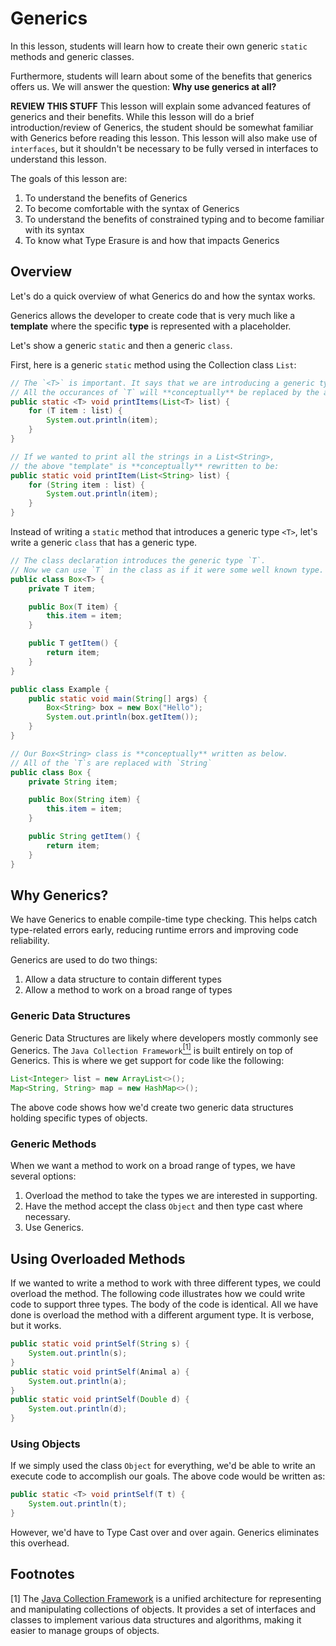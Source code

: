 # Generics

In this lesson, students will learn how to create their own generic `static` methods and generic classes. 

Furthermore, students will learn about some of the benefits that generics offers us. We will answer the question: **Why use generics at all?**

**REVIEW THIS STUFF**
This lesson will explain some advanced features of generics and their benefits. While this lesson will do a brief introduction/review of Generics, the student should be somewhat familiar with Generics before reading this lesson. This lesson will also make use of `interfaces`, but it shouldn't be necessary to be fully versed in interfaces to understand this lesson.  

The goals of this lesson are:  
1. To understand the benefits of Generics  
2. To become comfortable with the syntax of Generics  
3. To understand the benefits of constrained typing and to become familiar with its syntax  
4. To know what Type Erasure is and how that impacts Generics  

## Overview
Let's do a quick overview of what Generics do and how the syntax works.  

Generics allows the developer to create code that is very much like a **template** where the specific **type** is represented with a placeholder. 

 Let's show a generic `static` and then a generic `class`.   
 
 First, here is a generic `static` method using the Collection class `List`:  
```java
// The `<T>` is important. It says that we are introducing a generic type `T`.
// All the occurances of `T` will **conceptually** be replaced by the actual type you want.
public static <T> void printItems(List<T> list) {
    for (T item : list) {
        System.out.println(item);
    }
}

// If we wanted to print all the strings in a List<String>,
// the above "template" is **conceptually** rewritten to be:
public static void printItem(List<String> list) {
    for (String item : list) {
        System.out.println(item);
    }
}
```

Instead of writing a `static` method that introduces a generic type `<T>`, let's write a generic `class` that has a generic type.  
```java
// The class declaration introduces the generic type `T`.
// Now we can use `T` in the class as if it were some well known type.
public class Box<T> {
    private T item;

    public Box(T item) {
        this.item = item;
    }

    public T getItem() {
        return item;
    }
}

public class Example {
    public static void main(String[] args) {
        Box<String> box = new Box("Hello");
        System.out.println(box.getItem());
    }
}

// Our Box<String> class is **conceptually** written as below.
// All of the `T`s are replaced with `String`
public class Box {
    private String item;

    public Box(String item) {
        this.item = item;
    }

    public String getItem() {
        return item;
    }
}
```


## Why Generics?
We have Generics to enable compile-time type checking.  This helps catch type-related errors early, reducing runtime errors and improving code reliability.  

Generics are used to do two things:  
1. Allow a data structure to contain different types  
2. Allow a method to work on a broad range of types 

### Generic Data Structures
Generic Data Structures are likely where developers mostly commonly see Generics. The `Java Collection Framework`<a href="#footnotes"><sup>[1]</sup></a> is built entirely on top of Generics. This is where we get support for code like the following:  
```java
List<Integer> list = new ArrayList<>();
Map<String, String> map = new HashMap<>();
```
The above code shows how we'd create two generic data structures holding specific types of objects. 

### Generic Methods
When we want a method to work on a broad range of types, we have several options:  
1. Overload the method to take the types we are interested in supporting.  
2. Have the method accept the class `Object` and then type cast where necessary.  
3. Use Generics.  

## Using Overloaded Methods
If we wanted to write a method to work with three different types, we could overload the method. The following code illustrates how we could write code to support three types. The body of the code is identical. All we have done is overload the method with a different argument type. It is verbose, but it works.   

```java
public static void printSelf(String s) {
    System.out.println(s);
}
public static void printSelf(Animal a) {
    System.out.println(a);
}
public static void printSelf(Double d) {
    System.out.println(d);
}
```

### Using Objects
If we simply used the class `Object` for everything, we'd be able to write an execute code to accomplish our goals. The above code would be written as:  

```java
public static <T> void printSelf(T t) {
    System.out.println(t);
}
```
However, we'd have to Type Cast over and over again. Generics eliminates this overhead.



## Footnotes
[1] The [Java Collection Framework](https://docs.oracle.com/en/java/javase/23/docs/api/java.base/java/util/doc-files/coll-overview.html) is a unified architecture for representing and manipulating collections of objects. It provides a set of interfaces and classes to implement various data structures and algorithms, making it easier to manage groups of objects.